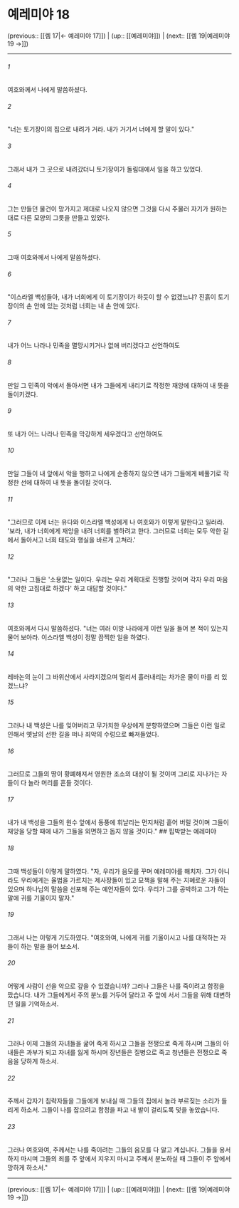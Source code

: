 # 예레미야 18

(previous:: [[렘 17|← 예레미야 17]]) | (up:: [[예레미야]]) | (next:: [[렘 19|예레미야 19 →]])

***




###### 1 

여호와께서 나에게 말씀하셨다. 



###### 2 

"너는 토기장이의 집으로 내려가 거라. 내가 거기서 너에게 할 말이 있다." 



###### 3 

그래서 내가 그 곳으로 내려갔더니 토기장이가 돌림대에서 일을 하고 있었다. 



###### 4 

그는 만들던 물건이 망가지고 제대로 나오지 않으면 그것을 다시 주물러 자기가 원하는 대로 다른 모양의 그릇을 만들고 있었다. 



###### 5 

그때 여호와께서 나에게 말씀하셨다. 



###### 6 

"이스라엘 백성들아, 내가 너희에게 이 토기장이가 하듯이 할 수 없겠느냐? 진흙이 토기장이의 손 안에 있는 것처럼 너희는 내 손 안에 있다. 



###### 7 

내가 어느 나라나 민족을 멸망시키거나 없애 버리겠다고 선언하여도 



###### 8 

만일 그 민족이 악에서 돌아서면 내가 그들에게 내리기로 작정한 재앙에 대하여 내 뜻을 돌이키겠다. 



###### 9 

또 내가 어느 나라나 민족을 막강하게 세우겠다고 선언하여도 



###### 10 

만일 그들이 내 앞에서 악을 행하고 나에게 순종하지 않으면 내가 그들에게 베풀기로 작정한 선에 대하여 내 뜻을 돌이킬 것이다. 



###### 11 

"그러므로 이제 너는 유다와 이스라엘 백성에게 나 여호와가 이렇게 말한다고 일러라. '보라, 내가 너희에게 재앙을 내려 너희를 벌하려고 한다. 그러므로 너희는 모두 악한 길에서 돌아서고 너희 태도와 행실을 바르게 고쳐라.' 



###### 12 

"그러나 그들은 '소용없는 일이다. 우리는 우리 계획대로 진행할 것이며 각자 우리 마음의 악한 고집대로 하겠다' 하고 대답할 것이다." 



###### 13 

여호와께서 다시 말씀하셨다. "너는 여러 이방 나라에게 이런 일을 들어 본 적이 있는지 물어 보아라. 이스라엘 백성이 정말 끔찍한 일을 하였다. 



###### 14 

레바논의 눈이 그 바위산에서 사라지겠으며 멀리서 흘러내리는 차가운 물이 마를 리 있겠느냐? 



###### 15 

그러나 내 백성은 나를 잊어버리고 무가치한 우상에게 분향하였으며 그들은 이런 일로 인해서 옛날의 선한 길을 떠나 죄악의 수렁으로 빠져들었다. 



###### 16 

그러므로 그들의 땅이 황폐해져서 영원한 조소의 대상이 될 것이며 그리로 지나가는 자들이 다 놀라 머리를 흔들 것이다. 



###### 17 

내가 내 백성을 그들의 원수 앞에서 동풍에 휘날리는 먼지처럼 흩어 버릴 것이며 그들이 재앙을 당할 때에 내가 그들을 외면하고 돕지 않을 것이다." ## 핍박받는 예레미야 



###### 18 

그때 백성들이 이렇게 말하였다. "자, 우리가 음모를 꾸며 예레미야를 해치자. 그가 아니라도 우리에게는 율법을 가르치는 제사장들이 있고 묘책을 말해 주는 지혜로운 자들이 있으며 하나님의 말씀을 선포해 주는 예언자들이 있다. 우리가 그를 공박하고 그가 하는 말에 귀를 기울이지 말자." 



###### 19 

그래서 나는 이렇게 기도하였다. "여호와여, 나에게 귀를 기울이시고 나를 대적하는 자들이 하는 말을 들어 보소서. 



###### 20 

어떻게 사람이 선을 악으로 갚을 수 있겠습니까? 그러나 그들은 나를 죽이려고 함정을 팠습니다. 내가 그들에게서 주의 분노를 거두어 달라고 주 앞에 서서 그들을 위해 대변하던 일을 기억하소서. 



###### 21 

그러나 이제 그들의 자녀들을 굶어 죽게 하시고 그들을 전쟁으로 죽게 하시며 그들의 아내들은 과부가 되고 자녀를 잃게 하시며 장년들은 질병으로 죽고 청년들은 전쟁으로 죽음을 당하게 하소서. 



###### 22 

주께서 갑자기 침략자들을 그들에게 보내실 때 그들의 집에서 놀라 부르짖는 소리가 들리게 하소서. 그들이 나를 잡으려고 함정을 파고 내 발이 걸리도록 덫을 놓았습니다. 



###### 23 

그러나 여호와여, 주께서는 나를 죽이려는 그들의 음모를 다 알고 계십니다. 그들을 용서하지 마시며 그들의 죄를 주 앞에서 지우지 마시고 주께서 분노하실 때 그들이 주 앞에서 망하게 하소서."

***

(previous:: [[렘 17|← 예레미야 17]]) | (up:: [[예레미야]]) | (next:: [[렘 19|예레미야 19 →]])
